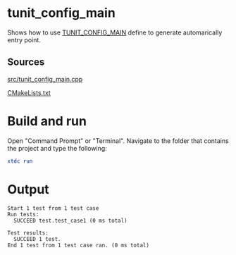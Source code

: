 # tunit_config_main

Shows how to use [TUNIT_CONFIG_MAIN](../../../../src/xtd.tunit/include/xtd/default_main.h) define to generate automarically entry point.

## Sources

[src/tunit_config_main.cpp](src/tunit_config_main.cpp)

[CMakeLists.txt](CMakeLists.txt)

# Build and run

Open "Command Prompt" or "Terminal". Navigate to the folder that contains the project and type the following:

```cmake
xtdc run
```

# Output

```
Start 1 test from 1 test case
Run tests:
  SUCCEED test.test_case1 (0 ms total)

Test results:
  SUCCEED 1 test.
End 1 test from 1 test case ran. (0 ms total)
```
